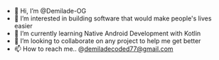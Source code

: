 - 👋 Hi, I’m @Demilade-OG
- 👀 I’m interested in building software that would make people's lives easier
- 🌱 I’m currently learning Native Android Development with Kotlin
- 💞️ I’m looking to collaborate on any project to help me get  better
- 📫 How to reach me.. @demiladecoded77@gmail.com

<!---
Demilade-OG/Demilade-OG is a ✨ special ✨ repository because its `README.md` (this file) appears on your GitHub profile.
You can click the Preview link to take a look at your changes.
--->
